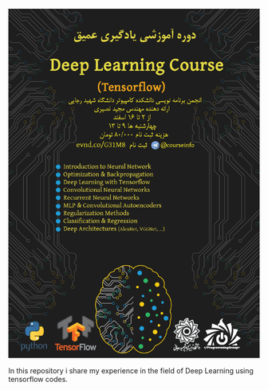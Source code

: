 ![alt text](https://github.com/m-nasiri/tensorflow/blob/master/basic/DL.png)

In this repository i share my experience in the field of Deep Learning using tensorflow codes.

